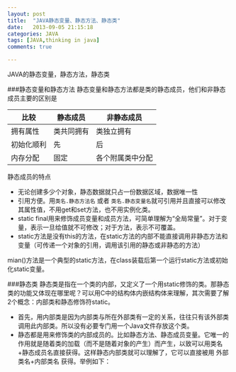 ```yaml
---
layout: post
title:  "JAVA静态变量、静态方法、静态类"
date:   2013-09-05 21:15:18
categories: JAVA
tags: [JAVA,thinking in java]
comments: true      

---   
```

JAVA的静态变量，静态方法，静态类

###静态变量和静态方法
静态变量和静态方法都是类的静态成员，他们和非静态成员主要的区别是

比较    |静态成员|非静态成员
-------|------ |--------
拥有属性|类共同拥有|类独立拥有
初始化顺利|先|后
内存分配|固定|各个附属类中分配

静态成员的特点 
 
* 无论创建多少个对象，静态数据就只占一份数据区域，数据唯一性
* 引用方便。用`类名.静态方法名` 或者  `类名.静态变量名`就可引用并且直接可以修改其属性值，不用get和set方法，也不用实例化类。
* static final用来修饰成员变量和成员方法，可简单理解为“全局常量”。对于变量，表示一旦给值就不可修改；对于方法，表示不可覆盖。
* static方法是没有this的方法，在static方法的内部不能直接调用非静态方法和变量（可传递一个对象的引用，调用该引用的静态或非静态的方法）

mian()方法是一个典型的static方法，在class装载后第一个运行static方法或初始化static变量。

###静态类
静态类是指在一个类的内部，又定义了一个用static修饰的类。那静态类的功能又体现在哪里呢？可以用C中的结构体内嵌结构体来理解，其次需要了解2个概念：内部类和静态修饰符static。

* 首先，用内部类是因为内部类与所在外部类有一定的关系，往往只有该外部类调用此内部类。所以没有必要专门用一个Java文件存放这个类。
* 静态都是用来修饰类的内部成员的。比如静态方法、静态成员变量。它唯一的作用就是随着类的加载（而不是随着对象的产生）而产生，以致可以用类名+静态成员名直接获得。这样静态内部类就可以理解了，它可以直接被用 外部类名+内部类名 获得。举例如下：